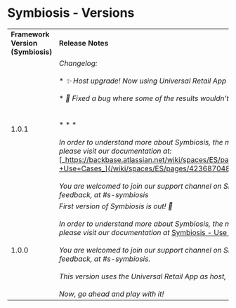 # Symbiosis - Versions

|     |     |     |     |     |
| --- | --- | --- | --- | --- |
| **Framework Version (Symbiosis)** | **Release Notes** | **Host App** | **Host App Version** | **Downloadable link** |
| 1.0.1 | _Changelog:_<br><br>* _✨ Host upgrade! Now using Universal Retail App 5.6.0 (2023.02-LTS)!_<br>    <br>* _👾 Fixed a bug where some of the results wouldn't show up despite being found._<br>    <br><br>* * *<br><br>_In order to understand more about Symbiosis, the main features, and uses cases, please visit our documentation at:_ [_https://backbase.atlassian.net/wiki/spaces/ES/pages/4236870482/Symbiosis+-+Use+Cases_](/wiki/spaces/ES/pages/4236870482)<br><br>_You are welcomed to join our support channel on Slack to ask questions and give feedback, at #s-symbiosis_ | Universal Retail App | Version 5.6.0 (2023.02-LTS) | [![](https://install.appcenter.ms/favicon.ico)App Center](https://install.appcenter.ms/orgs/Backbase/apps/Symbiosis/releases/8) |
| 1.0.0 | _First version of Symbiosis is out! 🎉_<br><br>_In order to understand more about Symbiosis, the main features, and uses cases, please visit our documentation at_ [Symbiosis - Use Cases](https://backbase.atlassian.net/wiki/spaces/ES/pages/4236870482) _._<br><br>_You are welcomed to join our support channel on Slack to ask questions and give feedback, at #s-symbiosis._<br><br>_This version uses the Universal Retail App as host, version 5.5.0 (2023.01)._<br><br>_Now, go ahead and play with it!_ | Universal Retail App | Version 5.5.0 (2023.01-LTS) | [![](https://install.appcenter.ms/favicon.ico)App Center](https://install.appcenter.ms/orgs/Backbase/apps/Symbiosis/releases/6) |